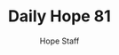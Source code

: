 ---
image: /assets/img/daily-hope-default-artwork.png
title: Daily Hope 81
number: 81
categories:
  - Daily Hope
author: Hope Staff
notes: Daily Hope 81
embed: >-
  EMBED_GOES_HERE
---